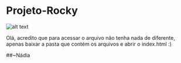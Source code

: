 # Projeto-Rocky
![alt text](https://1.bp.blogspot.com/-Eysi1_eZ0fU/YAiTEqrBiyI/AAAAAAAAA0s/TuJB74bfHWMRYi2y1Wzf9_bBTMx7IkXHgCLcBGAsYHQ/s1780/site-pinguins.png)

Olá, acredito que para acessar o arquivo não tenha nada de diferente, apenas baixar a pasta que contém os arquivos e abrir o index.html :) 

##~Nádia

